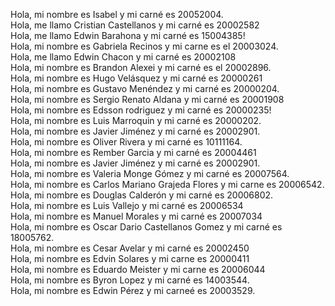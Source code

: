 Hola, mi nombre es Isabel y mi carné es 20052004.<br>
Hola, me llamo Cristian Castellanos y mi carné es 20002582<br>
Hola, me llamo Edwin Barahona y mi carné es 15004385!<br>
Hola, mi nombre es Gabriela Recinos y mi carne es el 20003024.<br>
Hola, me llamo Edwin Chacon y mi carné es 20002108<br>
Hola, mi nombre es Brandon Alexei y mi carné es el 20002896.<br>
Hola, mi nombre es Hugo Velásquez y mi carné es 20000261<br>
Hola, mi nombre es Gustavo Menéndez y mi carné es 20000204.<br>
Hola, mi nombre es Sergio Renato Aldana y mi carné es 20001908<br>
Hola, mi nombre es Edsson rodriguez y mi carné es 20000235!<br>
Hola, mi nombre es Luis Marroquin y mi carné es 20000202.<br>
Hola, mi nombre es Javier Jiménez y mi carné es 20002901.<br>
Hola, mi nombre es Oliver Rivera y mi carné es 10111164.<br>
Hola, mi nombre es Rember Garcia y mi carné es 20004461<br>
Hola, mi nombre es Javier Jiménez y mi carné es 20002901.<br>
Hola, mi nombre es Valeria Monge Gómez y mi carné es 20007564.<br>
Hola, mi nombre es Carlos Mariano Grajeda Flores y mi carne es 20006542. <br>
Hola, mi nombre es Douglas Calderón y mi carné es 20006802.<br>
Hola, mi nombre es Luis Vallejo  y mi carné es 20006534<br>
Hola, mi nombre es Manuel Morales y mi carné es 20007034<br>
Hola, mi nombre es Oscar Dario Castellanos Gomez y mi carné es 18005762.<br>
Hola, mi nombre es Cesar Avelar y mi carné es 20002450<br>
Hola, mi nombre es Edvin Solares y mi carne es 20000411<br>
Hola, mi nombre es Eduardo Meister y mi carne es 20006044<br>
Hola, mi nombre es Byron Lopez y mi carné es 14003544.<br>
Hola, mi nombre es Edwin Pérez y mi carneé es 20003529.<br>